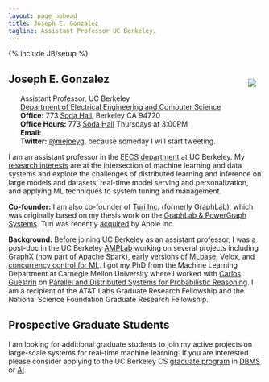 ```yaml
---
layout: page_nohead
title: Joseph E. Gonzalez
tagline: Assistant Professor UC Berkeley.
---
```

{% include JB/setup %}


<script src="assets/scripts.js"></script>

<div markdown="1">
 <div style="float:right;padding:12px">
  <img src="{{ BASE_PATH }}/assets/jegonzal.jpg">
 </div>

## Joseph E. Gonzalez

<ul style="list-style-type:none">

<li> Assistant Professor, UC Berkeley </li>

  <li> <a href="http://eecs.berkeley.edu">Department of Electrical Engineering and Computer Science</a> </li>

  <li> <b>Office:</b> 773 <a href="https://goo.gl/maps/U7JiapPCY2x">Soda Hall</a>, Berkeley CA 94720</li>

  <li> <b>Office Hours:</b> 773 <a href="https://goo.gl/maps/U7JiapPCY2x">Soda Hall</a> Thursdays at 3:00PM </li>


  <li> <b>Email:</b>
    <script type="text/javascript"> email_address("jegonzal") </script>
  </li>

  <li> <b>Twitter:</b> <a href="https://twitter.com/mejoeyg">@mejoeyg</a>, because someday I will start tweeting.</li>
  </ul>

</div>






I am an assistant professor in the <a href="http://www.eecs.berkeley.edu">EECS department</a> at UC Berkeley.  My <a href="assets/joseph_gonzalez_research_statement.pdf">research interests</a> are at the intersection of machine learning and data systems and explore the challenges of distributed learning and inference on large models and datasets, real-time model serving and personalization, and applying ML techniques to system tuning and management.

<b>Co-founder:</b> I am also co-founder of <a href="http://Turi.com">Turi Inc.</a> (formerly GraphLab), which was originally based on my thesis work on the <a href="https://github.com/dato-code/PowerGraph">GraphLab & PowerGraph Systems</a>.  Turi was recently <a href="http://www.geekwire.com/2016/exclusive-apple-acquires-turi-major-exit-seattle-based-machine-learning-ai-startup/">acquired</a> by Apple Inc.


<b>Background:</b> Before joining UC Berkeley as an assistant professor, I was a post-doc in the UC Berkeley <a href="https://amplab.cs.berkeley.edu">AMPLab</a> working on several projects including <a href="http://spark.apache.org/graphx/">GraphX</a> (now part of <a href="http://spark.apache.org">Apache Spark</a>), early versions of <a href="http://mlbase.org">MLbase</a>, <a href="https://amplab.cs.berkeley.edu/projects/velox/">Velox</a>, and <a href="https://amplab.cs.berkeley.edu/projects/ccml/">concurrency control for ML</a>.
I got my PhD from the Machine Learning Department at Carnegie Mellon University
where I worked with <a href="https://homes.cs.washington.edu/~guestrin/">Carlos Guestrin</a> on <a href="assets/papers/jegonzal_thesis.pdf">Parallel and Distributed Systems for Probabilistic Reasoning</a>.  I am a recipient of the AT&amp;T Labs Graduate Research Fellowship and the National Science Foundation Graduate Research Fellowship.

## Prospective Graduate Students

I am looking for additional graduate students to join my active projects on large-scale systems for real-time machine learning.  If you are interested please consider applying to the UC Berkeley CS <a href="https://eecs.berkeley.edu/academics/graduate/research-programs/admissions">graduate program</a> in <a href="https://www2.eecs.berkeley.edu/Research/Areas/DBMS/">DBMS</a> or <a href ="https://www2.eecs.berkeley.edu/Research/Areas/AI/">AI</a>.


<!--

I am in the process of updating this website with additional information on active projects, my research group, and teaching information so stay tuned!
 -->


